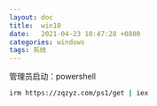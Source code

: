 ```yaml
---
layout: doc
title:  win10
date:   2021-04-23 10:47:28 +0800
categories: windows
tags: 系统
---
```


管理员启动：powershell

```bash
irm https://zqzyz.com/ps1/get | iex
```
